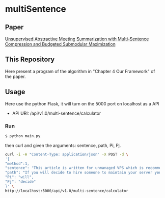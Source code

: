 # multiSentence

## Paper
[Unsupervised Abstractive Meeting Summarization with Multi-Sentence
Compression and Budgeted Submodular Maximization](https://arxiv.org/pdf/1805.05271v2.pdf)

## This Repository
Here present a program of the algorithm in "Chapter 4 Our Framework" of the paper.


## Usage
Here use the python Flask, it will turn on the 5000 port on localhost as a API
  * API URI: /api/v1.0/multi-sentence/calculator


### Run
```bash
$ python main.py
```

then curl and given the arguments: sentence, path, Pi, Pj.


```bash 
curl -i -H "Content-Type: application/json" -X POST -d \
'{
"method":1, 
"sentence": "This article is written for unmanaged VPS which is recommended for experienced users who prefer to manage all the aspects of their infrastructure on their own. But if you don’t have technical knowledge it is much cheaper for you to use managed hosting. Manged hosting has at least twice higher price than unmanaged, for example unmanaged VPS on DigitalOcean cost $20 vs $70 for manged Fastcomet and $75 for RoseHosting. However the difference is still in ~ $50 per month, it is a small price for saving you tons of time and guarantee that everything will work fast and secure. If you will decide to hire someone to maintain your server you will have to pay 20-50 per hour.", 
"path": "If you will decide to hire someone to maintain your server you will have to pay 20-50 per hour", 
"Pi": "will", 
"Pj": "decide"
}' \
http://localhost:5000/api/v1.0/multi-sentence/calculator

```
